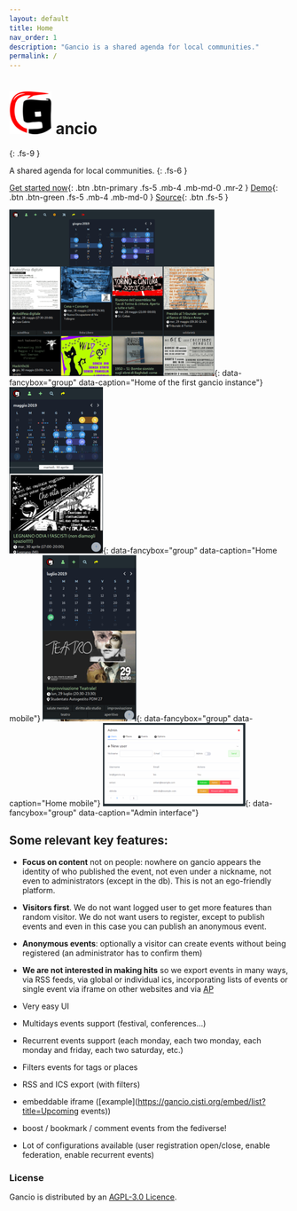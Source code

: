 ```yaml
---
layout: default
title: Home
nav_order: 1
description: "Gancio is a shared agenda for local communities."
permalink: /
---
```


# ![](assets/gancio.png) ancio
{: .fs-9 }

A shared agenda for local communities.
{: .fs-6 }

[Get started now](install){: .btn .btn-primary .fs-5 .mb-4 .mb-md-0 .mr-2 } [Demo](https://demo.gancio.org){: .btn .btn-green .fs-5 .mb-4 .mb-md-0 }
[Source](https://framagit.org/les/gancio){: .btn .fs-5 }

[![assets/thumbs/home1.png](assets/thumbs/home1.png)](assets/home1.png){: data-fancybox="group" data-caption="Home of the first gancio instance"}
[![assets/thumbs/mobile1.png](assets/thumbs/mobile1.png)](assets/mobile1.png){: data-fancybox="group" data-caption="Home mobile"}
[![assets/thumbs/mobile2.png](assets/thumbs/mobile2.png)](assets/mobile2.png){: data-fancybox="group" data-caption="Home mobile"}
[![assets/thumbs/admin_users.png](assets/thumbs/admin_users.png)](assets/admin_users.png){: data-fancybox="group" data-caption="Admin interface"}


## Some relevant key features:

- **Focus on content** not on people:
nowhere on gancio appears the identity of who published the event, not even under a nickname, not even to administrators (except in the db). This is not an ego-friendly platform.

- **Visitors first**. We do not want logged user to get more features than random visitor. We do not want users to register, except to publish events and even in this case you can publish an anonymous event.

- **Anonymous events**: optionally a visitor can create events without being registered (an administrator has to confirm them)

- **We are not interested in making hits** so we export events in many ways, via RSS feeds, via global or individual ics, incorporating lists of events or single event via iframe on other websites and via [AP](/federation)

- Very easy UI
- Multidays events support (festival, conferences...)
- Recurrent events support (each monday, each two monday, each monday and friday, each two saturday, etc.)
- Filters events for tags or places
- RSS and ICS export (with filters)
- embeddable iframe ([example](https://gancio.cisti.org/embed/list?title=Upcoming events))
- boost / bookmark / comment events from the fediverse!
- Lot of configurations available (user registration open/close, enable federation, enable recurrent events)

### License

Gancio is distributed by an [AGPL-3.0 Licence](https://www.gnu.org/licenses/agpl-3.0.en.html).

